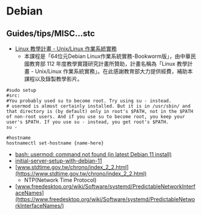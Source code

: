 # Debian

## Guides/tips/MISC...stc

* [Linux 教學計畫 - Unix/Linux 作業系統實務](https://https://www.youtube.com/playlist?list=PLdrYbn8q6soMkCVy3w4bibY5N0jd6dE1w)
    * 本課程是「64位元Debian Linux作業系統實務-Bookworm版」，由中華民國教育部 112 年度教學實踐研究計畫所贊助，計畫名稱為「Linux 教學計畫 - Unix/Linux 作業系統實務」。在此感謝教育部大力提供經費，補助本課程以及錄製教學影片。

```shell
#sudo setup
#src: 
#You probably used su to become root. Try using su - instead.
# usermod is almost certainly installed. But it is in /usr/sbin/ and that directory is (by default) only in root's $PATH, not in the $PATH of non-root users. And if you use su to become root, you keep your user's $PATH. If you use su - instead, you get root's $PATH.
su -

#hostname
hostnamectl set-hostname {name-here}
```

* [bash: usermod: command not found (in latest Debian 11 install)](https://www.reddit.com/r/linuxquestions/comments/pcfjo6/bash_usermod_command_not_found_in_latest_debian/)
* [initial-server-setup-with-debian-11](https://www.digitalocean.com/community/tutorials/initial-server-setup-with-debian-11)
* [www.stdtime.gov.tw/chrono/index_2_2.html](https://www.stdtime.gov.tw/chrono/index_2_2.html)
    * NTP(Network Time Protocol)
* [www.freedesktop.org/wiki/Software/systemd/PredictableNetworkInterfaceNames](https://www.freedesktop.org/wiki/Software/systemd/PredictableNetworkInterfaceNames/)